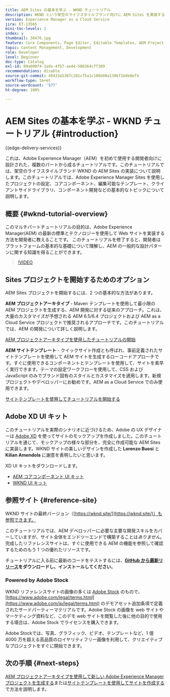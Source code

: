 ```yaml
---
title: AEM Sites の基本を学ぶ - WKND チュートリアル
description: WKND という架空のライフスタイルブランド向けに AEM Sites を実装する方法を説明します。プロジェクトの設定、Maven アーキタイプ、コアコンポーネント、編集可能なテンプレート、クライアントライブラリ、コンポーネント開発など、Experience Manager の基本的なトピックについて順を追って説明します。
version: Experience Manager as a Cloud Service
jira: KT-13565
mini-toc-levels: 1
index: y
thumbnail: 30476.jpg
feature: Core Components, Page Editor, Editable Templates, AEM Project Archetype
topic: Content Management, Development
role: Developer
level: Beginner
doc-type: Catalog
exl-id: 09a600f4-1ada-4fb7-ae44-586364cff389
recommendations: disable
source-git-commit: 48433a5367c281cf5a1c106b08a1306f1b0e8ef4
workflow-type: tm+mt
source-wordcount: '577'
ht-degree: 100%

---
```


# AEM Sites の基本を学ぶ - WKND チュートリアル {#introduction}

{{edge-delivery-services}}

これは、Adobe Experience Manager（AEM）を初めて使用する開発者向けに設計された、複数のパートから成るチュートリアルです。このチュートリアルでは、架空のライフスタイルブランド WKND の AEM Sites の実装について説明します。このチュートリアルでは、Adobe Experience Manager Sites を使用したプロジェクトの設定、コアコンポーネント、編集可能なテンプレート、クライアントサイドライブラリ、コンポーネント開発などの基本的なトピックについて説明します。

## 概要 {#wknd-tutorial-overview}

このマルチパートチュートリアルの目的は、Adobe Experience Manager(AEM) の最新の標準とテクノロジーを使用して Web サイトを実装する方法を開発者に教えることです。 このチュートリアルを修了すると、開発者はプラットフォームの基本的な基礎について理解し、AEM の一般的な設計パターンに関する知識を得ることができます。

>[!VIDEO](https://video.tv.adobe.com/v/30476?quality=12&learn=on)

## Sites プロジェクトを開始するためのオプション

AEM Sites プロジェクトを開始するには、2 つの基本的な方法があります。

**AEM プロジェクトアーキタイプ** - Maven テンプレートを使用して最小限の AEM プロジェクトを生成する、AEM 開発に対する従来のアプローチ。これは、大量のカスタマイズが予想される AEM 6.5/6.4 プロジェクトおよび AEM as a Cloud Service プロジェクトで推奨されるアプローチです。このチュートリアルでは、AEM の開発について詳しく説明します。

[AEM プロジェクトアーキタイプを使用したチュートリアルの開始](./project-archetype/overview.md)

**AEM サイトテンプレート** - クイックサイト作成とも呼ばれ、事前定義されたサイトテンプレートを使用して AEM サイトを生成するローコードアプローチです。すぐに使用できるコンポーネントとテンプレートを使用して、サイトを素早く実行できます。テーマの設定ワークフローを使用して、CSS および JavaScript のみでブランド固有のスタイルとカスタマイズを適用します。新規プロジェクトやデベロッパーにお勧めです。AEM as a Cloud Service でのみ使用できます。

[サイトテンプレートを使用してチュートリアルを開始する](./site-template/create-site.md)

## Adobe XD UI キット

このチュートリアルを実際のシナリオに近づけるため、Adobe の UX デザイナーは [Adobe XD](https://helpx.adobe.com/jp/support/xd.html) を使ってサイトのモックアップを作成しました。このチュートリアルを通じて、モックアップの様々な部分を、完全に作成可能な AEM Sites に実装します。WKND サイトの美しいデザインを作成した **Lorenzo Buosi** と **Kilian Amendola** に謝意を表明したいと思います。

XD UI キットをダウンロードします。

* [AEM コアコンポーネント UI キット](assets/overview/AEM-CoreComponents-UI-Kit.xd)
* [WKND UI キット](https://github.com/adobe/aem-guides-wknd/releases/download/aem-guides-wknd-0.0.2/AEM_UI-kit-WKND.xd)

## 参照サイト {#reference-site}

WKND サイトの最終バージョン（[https://wknd.site/](https://wknd.site/)）も参照できます。

このチュートリアルでは、AEM デベロッパーに必要な主要な開発スキルをカバーしていますが、サイト全体をエンドツーエンドで構築することは&#x200B;*ありません*。完成したリファレンスサイトは、すぐに使用できる AEM の機能を参照して確認するためのもう 1 つの優れたリソースです。

チュートリアルに入る前に最新のコードをテストするには、**[GitHub から最新リリース](https://github.com/adobe/aem-guides-wknd/releases/latest)をダウンロードし、インストールしてください**。

### Powered by Adobe Stock

WKND リファレンスサイトの画像の多くは [Adobe Stock](https://stock.adobe.com/jp/) のもので、[https://www.adobe.com/legal/terms.html](https://www.adobe.com/jp/legal/terms.html) のデモアセット追加条項で定義されたサードパーティーマテリアルです。Adobe Stock の画像を web サイトやマーケティング資料など、このデモ web サイトを閲覧した後に他の目的で使用する場合は、Adobe Stock でライセンスを購入できます。

Adobe Stockでは、写真、グラフィック、ビデオ、テンプレートなど、1 億 4000 万を超える高品質のロイヤリティフリー画像を利用して、クリエイティブなプロジェクトをすぐに開始できます。

## 次の手順 {#next-steps}

[AEM プロジェクトアーキタイプを使用して新しい Adobe Experience Manager プロジェクトを生成する](./project-archetype/overview.md)または[サイトテンプレートを使用してサイトを作成する](./site-template/create-site.md)で方法を説明します。
